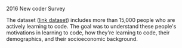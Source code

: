 2016 New coder Survey 

The dataset ([link dataset](https://www.kaggle.com/freecodecamp/2016-new-coder-survey-?select=2016-FCC-New-Coders-Survey-Data.csv)) includes more than 15,000 people who are actively learning to code. 
The goal was to understand these people's motivations in learning to code, how they're learning to code, their demographics, and their socioeconomic background.
